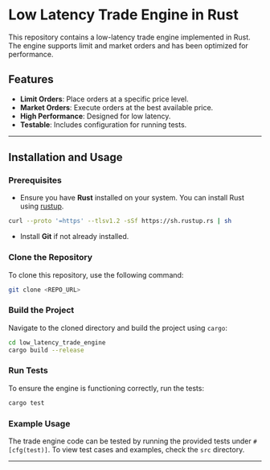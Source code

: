 # Low Latency Trade Engine in Rust

This repository contains a low-latency trade engine implemented in Rust. The engine supports limit and market orders and has been optimized for performance. 

## Features
- **Limit Orders**: Place orders at a specific price level.
- **Market Orders**: Execute orders at the best available price.
- **High Performance**: Designed for low latency.
- **Testable**: Includes configuration for running tests.

---

## Installation and Usage

### Prerequisites
- Ensure you have **Rust** installed on your system. You can install Rust using [rustup](https://rustup.rs/).

```bash
curl --proto '=https' --tlsv1.2 -sSf https://sh.rustup.rs | sh
```

- Install **Git** if not already installed.

### Clone the Repository

To clone this repository, use the following command:

```bash
git clone <REPO_URL>
```

### Build the Project

Navigate to the cloned directory and build the project using `cargo`:

```bash
cd low_latency_trade_engine
cargo build --release
```

### Run Tests

To ensure the engine is functioning correctly, run the tests:

```bash
cargo test
```

### Example Usage

The trade engine code can be tested by running the provided tests under `#[cfg(test)]`. To view test cases and examples, check the `src` directory.

---
